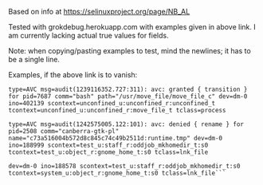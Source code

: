 Based on info at https://selinuxproject.org/page/NB_AL

Tested with grokdebug.herokuapp.com with examples given in above link. I am currently lacking actual true values for fields.

Note: when copying/pasting examples to test, mind the newlines; it has to be a single line.

Examples, if the above link is to vanish:

```type=AVC msg=audit(1239116352.727:311): avc: granted { transition } for pid=7687 comm="bash" path="/usr/move_file/move_file_c" dev=dm-0 ino=402139 scontext=unconfined_u:unconfined_r:unconfined_t tcontext=unconfined_u:unconfined_r:move_file_t tclass=process```

```type=AVC msg=audit(1242575005.122:101): avc: denied { rename } for pid=2508 comm="canberra-gtk-pl" name="c73a516004b572d8c845c74c49b2511d:runtime.tmp" dev=dm-0 ino=188999 scontext=test_u:staff_r:oddjob_mkhomedir_t:s0 tcontext=test_u:object_r:gnome_home_t:s0 tclass=lnk_file```

```type=AVC msg=audit(1242575005.122:101): avc: denied { unlink } for pid=2508 comm="canberra-gtk-pl" name="c73a516004b572d8c845c74c49b2511d:runtime"
dev=dm-0 ino=188578 scontext=test_u:staff_r:oddjob_mkhomedir_t:s0 tcontext=system_u:object_r:gnome_home_t:s0 tclass=lnk_file```


